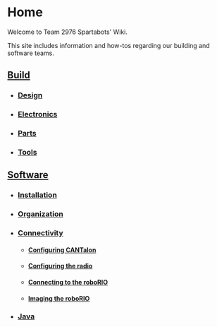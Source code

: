 # Home
Welcome to Team 2976 Spartabots' Wiki.

This site includes information and how-tos regarding our building and software teams.

## [Build](/build)
- ### [Design](/build/design)

- ### [Electronics](/build/electronics)

- ### [Parts](/build/parts)

- ### [Tools](/build/tools)

## [Software](/software)
- ### [Installation](/software/installation)

- ### [Organization](/software/organization)

- ### [Connectivity](/software/connectivity)
    - #### [Configuring CANTalon](/software/connectivity/configuring-cantalon)
    - #### [Configuring the radio](/software/connectivity/configuring-the-radio)
    - #### [Connecting to the roboRIO](/software/connectivity/connecting-to-the-roborio)
    - #### [Imaging the roboRIO](/software/connectivity/imaging-the-roborio)

- ### [Java](/software/java)
